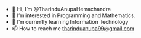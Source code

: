 - 👋 Hi, I’m @TharinduAnupaHemachandra
- 👀 I’m interested in Programming and Mathematics.
- 🌱 I’m currently learning Information Technology
- 📫 How to reach me tharinduanupa99@gmail.com

<!---
TharinduAnupaHemachandra/TharinduAnupaHemachandra is a ✨ special ✨ repository because its `README.md` (this file) appears on your GitHub profile.
You can click the Preview link to take a look at your changes.
--->
